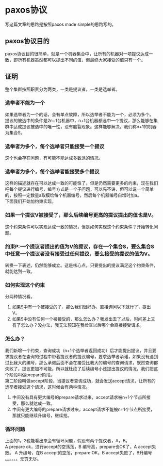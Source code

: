 # paxos协议
写这篇文章的思路是按照paxos made simple的思路写的。
## paxos协议目的
paxos协议目的很简单，就是一个机器集合中，让所有的机器对一项提议达成一致，即所有机器虽然都可以提出不同的值，但最终大家接受的值只有一个。
## 证明
整个集群按照职责分为两类，一类是提议者，一类是选举者。
### 选举者不能为一个
如果选举者为一个的话，会有单点故障，所以选举者不能为一个，必须为多个。  
提议的被选中的条件是2n+1台机器中，n+1台机器都选中一个提议，那么能够在集群中达成提议被选中的唯一性，没有脑裂现象。这样能够解决。我们称n+1的机器为集合S。
### 选举者为多个，每个选举者只能接受一个提议
这个也会存在问题，有可能不能达成多数派的情况。
### 选举者为多个，每个选举者能接受多个提议
这样的描述就存在可以达成一致的可能性了，但是仍然需要更多的约束，现在我们吧每个提议进行编号，编号方式是一个子问题，可以先不讲，但可以说一个简单的，按照一定数量a取模给每个机器编号，然后每个机器编号自增时加a。  
下面我们开始加约束实现。
### 如果一个提议V被接受了，那么后续编号更高的提议提出的值也是V。
这个约束条件可以实现达成一致的情况，但是如何实现这个约束条件？开始转化问题。
### 约束P:一个提议者提出的值为V的提议，存在一个集合S，要么集合S中任意一个提议者没有接受过任何提议，要么接受的提议的值为V。
转换一下表述，仍然能够成立。这是核心点，只要提出的提议满足这个约束条件，就能达到一致。
### 如何实现这个约束
分两种情况看。
1. 如果S中有一个被接受的了，那么我们很好办，直接询问以下就行了，提出V。
2. 如果S中没有任何一个被接受的，那么怎么办？我发出去了以后，时间差上又有了怎么办？没办法，我无法预知在我检查以后哪个会直接接受请求。
### 怎么办？
我们新增一个约束，查询成功（n+1个选举者返回成功）后才能提出提议，并且要求提议者在查询的过程中带着提议者的提议编号，要求选举者承诺，如果没有遇到过比我大的编号，那么承诺后面不会在接受比我大的编号的查询请求，既然查询都失败了，提议更加不可能，所以就杜绝了后续编号小还提出提议的情况，我们把这个阶段叫做prepare阶段。  
第二阶段叫做accept阶段，当提议者查询成功，就会发送accept请求，让所有的选举者接受这个请求，这时候会有两种情况。
1. 中间没有具有更大编号的prepare请求过来，accept请求被n+1个节点所接受，那么就达成一致。
2. 中间有更大编号的prepare请求过来，accept请求不能被n+1个节点所接受，那就只能继续升编号，继续抢。
### 循环问题
上面的1，2也能看出来会有循环问题，假设有两个提议者，A，B。  
A prepare ok，进行accept的空荡荡，B 编号高，prepare也OK了，A accept失败。
A 升编号，在B accept的空荡，prepare OK，B accept失败了，B升编号  
。。。。。。无穷无尽。